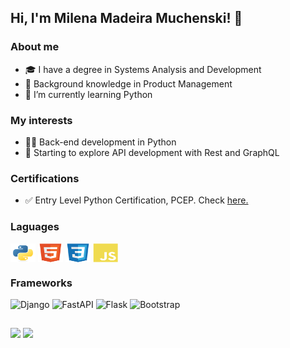 ## Hi, I'm Milena Madeira Muchenski! 👋

### About me
- 🎓 I have a degree in Systems Analysis and Development
- 📌 Background knowledge in Product Management
- 🐍 I’m currently learning Python

### My interests
- 👩‍💻 Back-end development in Python
- 🔎 Starting to explore API development with Rest and GraphQL

### Certifications
- ✅ Entry Level Python Certification, PCEP. Check <a href="https://www.credly.com/badges/958512d0-94ab-474a-a6c9-b62f6b93de31/linked_in_profile" target="_blank">here.</a>

### Laguages

<div style="display: inline_block">
  <img align="center" alt="Rafa-Python" height="30" width="40" src="https://raw.githubusercontent.com/devicons/devicon/master/icons/python/python-original.svg">
  <img align="center" alt="Rafa-HTML" height="30" width="40" src="https://raw.githubusercontent.com/devicons/devicon/master/icons/html5/html5-original.svg">
  <img align="center" alt="Rafa-CSS" height="30" width="40" src="https://raw.githubusercontent.com/devicons/devicon/master/icons/css3/css3-original.svg">
  <img align="center" alt="Js" height="30" width="40" src="https://raw.githubusercontent.com/devicons/devicon/master/icons/javascript/javascript-plain.svg">

</div>

### Frameworks
          
<div style="display: inline_block">
  <link rel="stylesheet" type='text/css' href="https://cdn.jsdelivr.net/gh/devicons/devicon@latest/devicon.min.css" />
  <img alt="Django" height="30" width="40" src="https://cdn.jsdelivr.net/gh/devicons/devicon@latest/icons/django/django-plain.svg"/>
  <img  alt="FastAPI" height="30" width="40" src="https://cdn.jsdelivr.net/gh/devicons/devicon@latest/icons/fastapi/fastapi-plain.svg" />
  <img  alt="Flask" height="30" width="40" src="https://cdn.jsdelivr.net/gh/devicons/devicon@latest/icons/flask/flask-original.svg" />
  <img  alt="Bootstrap" height="30" width="40"src="https://cdn.jsdelivr.net/gh/devicons/devicon@latest/icons/bootstrap/bootstrap-original.svg" />
</div>

  
  ##
 
<div> 
  <a href = "mailto:milenamuchenski@gmail.com"><img src="https://img.shields.io/badge/Gmail-D14836?style=for-the-badge&logo=gmail&logoColor=white" target="_blank"></a>
  <a href="https://www.linkedin.com/in/milena-muchenski/" target="_blank"><img src="https://img.shields.io/badge/-LinkedIn-%230077B5?style=for-the-badge&logo=linkedin&logoColor=white"></a>
  

        
</div>
<!--
**milenamuch/milenamuch** is a ✨ _special_ ✨ repository because its `README.md` (this file) appears on your GitHub profile.

Here are some ideas to get you started:
- 👯 I’m looking to collaborate on [Open Source Projects/Areas of Interest]
- 🤔 I’m looking for help with [Specific Issue or Technology]
🎯
🧭
- 🔭 I’m currently working on ...
- 🌱 I’m currently learning ...
- 👯 I’m looking to collaborate on ...
- 🤔 I’m looking for help with ...
- 💬 Ask me about ...
- 📫 How to reach me: ...
- 😄 Pronouns: ...
- ⚡ Fun fact: ...





-->


